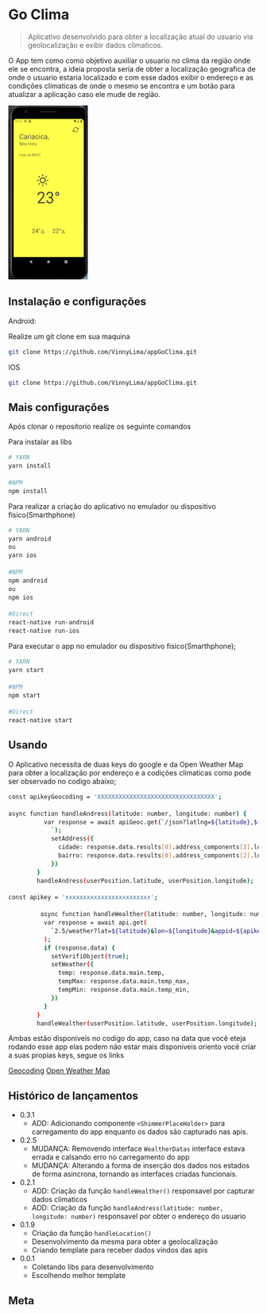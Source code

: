 # Go Clima
> Aplicativo desenvolvido para obter a localização atual do usuario via geolocalização e exibir dados climaticos.



O App tem como como objetivo auxiliar o usuario no clima da região onde ele se encontra, 
a ideia proposta seria de obter a localização geografica de onde o usuario estaria localizado e
com esse dados exibir o endereço e as condições climaticas de onde o mesmo se encontra
 e um botão para atualizar a aplicação caso ele mude de região.

<img src="assets/readme/appGoClima.png" height="350" width="160">

## Instalação e configurações

Android:

Realize um git clone em sua maquina

```sh
git clone https://github.com/VinnyLima/appGoClima.git
```

IOS

```sh
git clone https://github.com/VinnyLima/appGoClima.git
```
## Mais configurações

Após clonar o repositorio realize os seguinte comandos

Para instalar as libs
```sh
# YARN
yarn install

#NPM
npm install
```

Para realizar a criação do aplicativo no emulador ou dispositivo fisico(Smarthphone)
```sh
# YARN
yarn android
ou
yarn ios

#NPM
npm android
ou 
npm ios

#Direct
react-native run-android
react-native run-ios
```
Para executar o app no emulador ou dispositivo fisico(Smarthphone);
```sh
# YARN
yarn start

#NPM
npm start

#Direct
react-native start
```


## Usando

O Aplicativo necessita de duas keys do google e da Open Weather Map para obter a localização por endereço e a codições climaticas
como pode ser observado no codigo abaixo;

```sh
const apikeyGeocoding = 'XXXXXXXXXXXXXXXXXXXXXXXXXXXXXXXXX';

async function handleAndress(latitude: number, longitude: number) {
          var response = await apiGeoc.get(`/json?latlng=${latitude},${longitude}&key=${apikeyGeocoding}
            `);
            setAddress({
              cidade: response.data.results[0].address_components[3].long_name,
              bairro: response.data.results[0].address_components[2].long_name,
            })          
        }
        handleAndress(userPosition.latitude, userPosition.longitude);

const apikey = 'xxxxxxxxxxxxxxxxxxxxxxxx';

         async function handleWealther(latitude: number, longitude: number) {
          var response = await api.get(
            `2.5/weather?lat=${latitude}&lon=${longitude}&appid=${apikey}`,
          );
          if (response.data) {
            setVerifiObject(true);            
            setWeather({
              temp: response.data.main.temp,
              tempMax: response.data.main.temp_max,
              tempMin: response.data.main.temp_min,
            })
          }
        }
        handleWealther(userPosition.latitude, userPosition.longitude);

```
Ambas estão disponiveis no codigo do app, caso na data que você eteja rodando esse app elas podem não estar mais disponiveis
oriento você criar a suas propias keys, segue os links

[Geocoding](https://developers.google.com/maps/documentation/geocoding/get-api-key?hl=pt)
[Open Weather Map](https://openweathermap.org/api)


## Histórico de lançamentos

* 0.3.1
    * ADD: Adicionando  componente `<ShimmerPlaceHolder>` para carregamento do app enquanto os dados são capturado nas apis.
* 0.2.5
    * MUDANÇA: Removendo interface  `WealtherDatas` interface estava errada e calsando erro no carregamento do app
    * MUDANÇA: Alterando a forma de inserção dos dados nos estados de forma asincrona, tornando as interfaces criadas funcionais.
* 0.2.1
    * ADD: Criação da função `handleWealther()` responsavel por capturar dados climaticos
    * ADD: Criação da função `handleAndress(latitude: number, longitude: number)` responsavel por obter o endereço do usuario 
* 0.1.9    
    * Criação da função `handleLocation()` 
    * Desenvolvimento da mesma para obter a geolocalização
    * Criando template para receber dados vindos das apis
* 0.0.1
    * Coletando libs para desenvolvimento
    * Escolhendo melhor template 

## Meta


